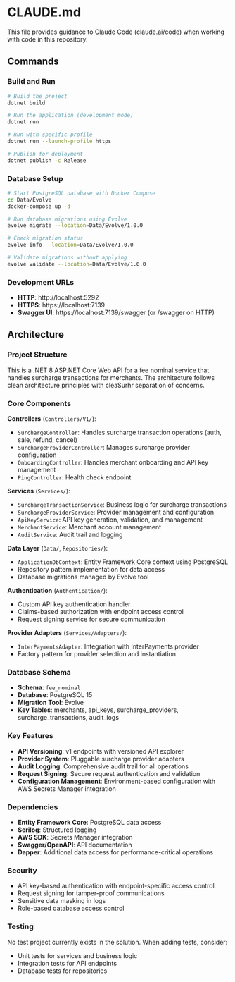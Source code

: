 # CLAUDE.md

This file provides guidance to Claude Code (claude.ai/code) when working with code in this repository.

## Commands

### Build and Run
```bash
# Build the project
dotnet build

# Run the application (development mode)
dotnet run

# Run with specific profile
dotnet run --launch-profile https

# Publish for deployment
dotnet publish -c Release
```

### Database Setup
```bash
# Start PostgreSQL database with Docker Compose
cd Data/Evolve
docker-compose up -d

# Run database migrations using Evolve
evolve migrate --location=Data/Evolve/1.0.0

# Check migration status
evolve info --location=Data/Evolve/1.0.0

# Validate migrations without applying
evolve validate --location=Data/Evolve/1.0.0
```

### Development URLs
- **HTTP**: http://localhost:5292
- **HTTPS**: https://localhost:7139
- **Swagger UI**: https://localhost:7139/swagger (or /swagger on HTTP)

## Architecture

### Project Structure
This is a .NET 8 ASP.NET Core Web API for a fee nominal service that handles surcharge transactions for merchants. The architecture follows clean architecture principles with cleaSurhr separation of concerns.

### Core Components

**Controllers** (`Controllers/V1/`):
- `SurchargeController`: Handles surcharge transaction operations (auth, sale, refund, cancel)
- `SurchargeProviderController`: Manages surcharge provider configuration
- `OnboardingController`: Handles merchant onboarding and API key management
- `PingController`: Health check endpoint

**Services** (`Services/`):
- `SurchargeTransactionService`: Business logic for surcharge transactions
- `SurchargeProviderService`: Provider management and configuration
- `ApiKeyService`: API key generation, validation, and management
- `MerchantService`: Merchant account management
- `AuditService`: Audit trail and logging

**Data Layer** (`Data/`, `Repositories/`):
- `ApplicationDbContext`: Entity Framework Core context using PostgreSQL
- Repository pattern implementation for data access
- Database migrations managed by Evolve tool

**Authentication** (`Authentication/`):
- Custom API key authentication handler
- Claims-based authorization with endpoint access control
- Request signing service for secure communication

**Provider Adapters** (`Services/Adapters/`):
- `InterPaymentsAdapter`: Integration with InterPayments provider
- Factory pattern for provider selection and instantiation

### Database Schema
- **Schema**: `fee_nominal`
- **Database**: PostgreSQL 15
- **Migration Tool**: Evolve
- **Key Tables**: merchants, api_keys, surcharge_providers, surcharge_transactions, audit_logs

### Key Features
- **API Versioning**: v1 endpoints with versioned API explorer
- **Provider System**: Pluggable surcharge provider adapters
- **Audit Logging**: Comprehensive audit trail for all operations
- **Request Signing**: Secure request authentication and validation
- **Configuration Management**: Environment-based configuration with AWS Secrets Manager integration

### Dependencies
- **Entity Framework Core**: PostgreSQL data access
- **Serilog**: Structured logging
- **AWS SDK**: Secrets Manager integration
- **Swagger/OpenAPI**: API documentation
- **Dapper**: Additional data access for performance-critical operations

### Security
- API key-based authentication with endpoint-specific access control
- Request signing for tamper-proof communications
- Sensitive data masking in logs
- Role-based database access control

### Testing
No test project currently exists in the solution. When adding tests, consider:
- Unit tests for services and business logic
- Integration tests for API endpoints
- Database tests for repositories